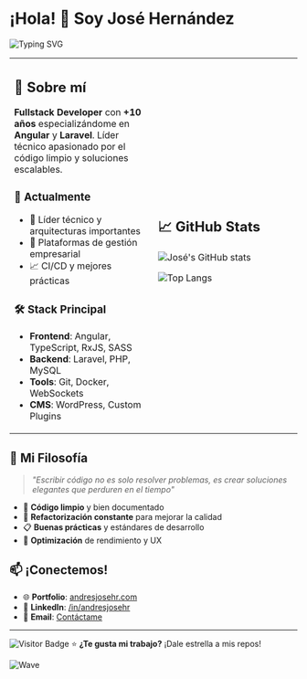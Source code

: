 # ¡Hola! 👋 Soy José Hernández

![Typing SVG](https://readme-typing-svg.herokuapp.com?font=Fira+Code&size=22&pause=1000&color=64FFDA&width=435&lines=Fullstack+Developer;+10%2B+a%C3%B1os+de+experiencia;Angular+%26+Laravel+Expert;Construyendo+el+futuro+web)

<table>
<tr>
<td width="50%">

## 🚀 Sobre mí
**Fullstack Developer** con **+10 años** especializándome en **Angular** y **Laravel**. Líder técnico apasionado por el código limpio y soluciones escalables.

### 🎯 Actualmente
- 💼 Líder técnico y arquitecturas importantes
- 🔧 Plataformas de gestión empresarial  
- 📈 CI/CD y mejores prácticas

### 🛠️ Stack Principal
- **Frontend**: Angular, TypeScript, RxJS, SASS
- **Backend**: Laravel, PHP, MySQL
- **Tools**: Git, Docker, WebSockets
- **CMS**: WordPress, Custom Plugins

</td>
<td width="50%">

## 📈 GitHub Stats
![José's GitHub stats](https://github-readme-stats.vercel.app/api?username=andresjosehr&show_icons=true&theme=tokyonight&hide_border=true)

![Top Langs](https://github-readme-stats.vercel.app/api/top-langs/?username=andresjosehr&layout=compact&theme=tokyonight&hide_border=true)

</td>
</tr>
</table>

## 🎨 Mi Filosofía

> *"Escribir código no es solo resolver problemas, es crear soluciones elegantes que perduren en el tiempo"*

- 🧹 **Código limpio** y bien documentado
- 🔄 **Refactorización constante** para mejorar la calidad  
- 📋 **Buenas prácticas** y estándares de desarrollo
- 🚀 **Optimización** de rendimiento y UX

## 📫 ¡Conectemos!

- 🌐 **Portfolio**: [andresjosehr.com](https://andresjosehr.com)
- 💼 **LinkedIn**: [/in/andresjosehr](https://linkedin.com/in/andresjosehr)
- 📧 **Email**: [Contáctame](mailto:contact@andresjosehr.com)

---

![Visitor Badge](https://visitor-badge.laobi.icu/badge?page_id=andresjosehr.andresjosehr) ⭐️ **¿Te gusta mi trabajo?** ¡Dale estrella a mis repos!

![Wave](https://raw.githubusercontent.com/mayhemantt/mayhemantt/Update/svg/Bottom.svg)
